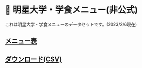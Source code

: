 # 🍛 明星大学・学食メニュー(非公式)
これは明星大学・学食メニューのデータセットです。(2023/2/6現在)   
## [メニュー表](prices.csv)

## [ダウンロード(CSV)](https://raw.githubusercontent.com/PenguinCabinet/Meisei-University-cafeteria-menu/refs/heads/main/prices.csv)

